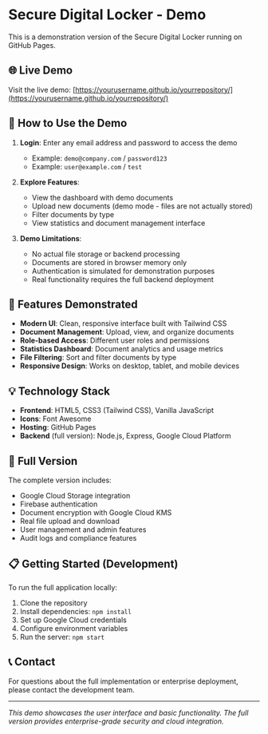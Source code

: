 # Secure Digital Locker - Demo

This is a demonstration version of the Secure Digital Locker running on GitHub Pages.

## 🌐 Live Demo

Visit the live demo: [https://yourusername.github.io/yourrepository/](https://yourusername.github.io/yourrepository/)

## 🔧 How to Use the Demo

1. **Login**: Enter any email address and password to access the demo
   - Example: `demo@company.com` / `password123`
   - Example: `user@example.com` / `test`

2. **Explore Features**:
   - View the dashboard with demo documents
   - Upload new documents (demo mode - files are not actually stored)
   - Filter documents by type
   - View statistics and document management interface

3. **Demo Limitations**:
   - No actual file storage or backend processing
   - Documents are stored in browser memory only
   - Authentication is simulated for demonstration purposes
   - Real functionality requires the full backend deployment

## 🚀 Features Demonstrated

- **Modern UI**: Clean, responsive interface built with Tailwind CSS
- **Document Management**: Upload, view, and organize documents
- **Role-based Access**: Different user roles and permissions
- **Statistics Dashboard**: Document analytics and usage metrics
- **File Filtering**: Sort and filter documents by type
- **Responsive Design**: Works on desktop, tablet, and mobile devices

## 💡 Technology Stack

- **Frontend**: HTML5, CSS3 (Tailwind CSS), Vanilla JavaScript
- **Icons**: Font Awesome
- **Hosting**: GitHub Pages
- **Backend** (full version): Node.js, Express, Google Cloud Platform

## 🔗 Full Version

The complete version includes:
- Google Cloud Storage integration
- Firebase authentication
- Document encryption with Google Cloud KMS
- Real file upload and download
- User management and admin features
- Audit logs and compliance features

## 📋 Getting Started (Development)

To run the full application locally:

1. Clone the repository
2. Install dependencies: `npm install`
3. Set up Google Cloud credentials
4. Configure environment variables
5. Run the server: `npm start`

## 📞 Contact

For questions about the full implementation or enterprise deployment, please contact the development team.

---

*This demo showcases the user interface and basic functionality. The full version provides enterprise-grade security and cloud integration.*
